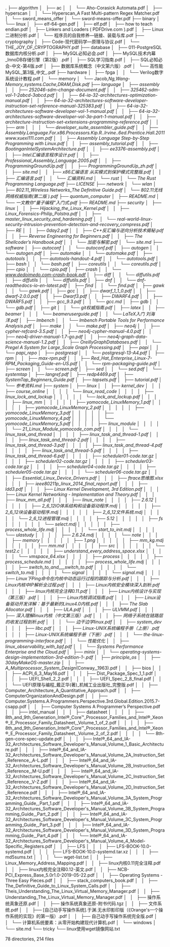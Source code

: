 .
├── algorithm
│   ├── ac
│   │   └── Aho-Corasick Automata.pdf
│   ├── hyperscan
│   │   └── Hyperscan_A Fast Multi-pattern Regex Matcher.pdf
│   └── sword_means_offer
│       └── sword-means-offer.pdf
├── binary
│   └── linux
│       ├── elf-64-gen.pdf
│       ├── elf.pdf
│       ├── how to teach endian.pdf
│       ├── Linkers and Loaders ( PDFDrive.com ).pdf
│       ├── Linux二进制分析.pdf
│       └── 程序员的自我修养—链接、装载与库.pdf
├── cryptography
│   ├── Code-现代密码学—原理与协议.pdf
│   └── THE_JOY_OF_CRYPTOGRAPHY.pdf
├── database
│   ├── 011-PostgreSQL数据库内核分析.pdf
│   ├── MySQL必知必会.pdf
│   ├── MySQL技术内幕_InnoDB存储引擎（第2版）.pdf
│   ├── SQL学习指南.pdf
│   ├── SQL必知必会-中文-第4版.pdf
│   ├── 数据库系统概念（中文第六版）.pdf
│   └── 高性能MySQL_第3版_中文_.pdf
├── hardware
│   ├── fpga
│   │   └── Verilog数字系统设计教程.pdf
│   └── memory
│       └── Jacob,_Ng,_Wang_-_Memory_systems._Cache,_DRAM,_Disk.pdf
├── language
│   ├── assembly
│   │   ├── 252046-sdm-change-document.pdf
│   │   ├── 325462-sdm-vol-1-2abcd-3abcd.pdf
│   │   ├── 64-ia-32-architectures-optimization-manual.pdf
│   │   ├── 64-ia-32-architectures-software-developer-instruction-set-reference-manual-325383.pdf
│   │   ├── 64-ia-32-architectures-software-developer-vol-1-manual.pdf
│   │   ├── 64-ia-32-architectures-software-developer-vol-3a-part-1-manual.pdf
│   │   ├── architecture-instruction-set-extensions-programming-reference.pdf
│   │   ├── arm
│   │   │   └── developer_suite_assembler_guide.pdf
│   │   ├── Assembly.Language.For_.x86.Processors.Kip_.R..Irvine..6ed.Prentice.Hall_.2011www.xuexi111.com_.pdf
│   │   ├── Assembly Language Step-by-Step Programming with Linux.pdf
│   │   ├── assembly_tutorial.pdf
│   │   ├── BootinganIntelSystemArchitecture.pdf
│   │   ├── ee3376-assembly.pdf
│   │   ├── Intel汇编语言程序设计.pdf
│   │   ├── Professional_Assembly_Language.2005.pdf
│   │   ├── ProgrammingGroundUp.pdf
│   │   ├── ProgrammingGroundUp_zh.pdf
│   │   ├── site.md
│   │   ├── x86汇编语言  从实模式到保护模式完整版.pdf
│   │   ├── 汇编语言.pdf
│   │   └── 汇编资料.md
│   └── rust
│       └── The Rust Programming Language.pdf
├── LICENSE
├── network
│   └── wlan
│       ├── 802.11_Wireless Networks_The Definitive Guide.pdf
│       └── 802.11无线网络权威指南(第二版 ).pdf
├── quantum_computer
│   ├── README.md
│   └── 一文教你“量子编程”入门式.pdf
├── README.md
├── security
│   ├── linux
│   │   ├── Hijacking_the_Linux_Kernel.pdf
│   │   ├── Linux_Forensics_-_Philip_Polstra.pdf
│   │   ├── master_linux_security_and_hardening.pdf
│   │   └── real-world-linux-security-intrusion-prevention-detection-and-recovery_compress.pdf
│   ├── RE
│   │   ├── 0day2.pdf
│   │   ├── C++反汇编与逆向分析技术揭秘.pdf
│   │   ├── Reverse Engineering for Beginners.pdf
│   │   ├── The Shellcoder’s Handbook.pdf
│   │   └── 加密与解密.pdf
│   └── site.md
├── software
│   ├── autoconf
│   │   └── autoconf.pdf
│   ├── autogen
│   │   └── autogen.pdf
│   ├── automake
│   │   └── automake.pdf
│   ├── autotools
│   │   ├── autotools-handout-4.pdf
│   │   └── autotools.pdf
│   ├── bash
│   │   └── bash.pdf
│   ├── coreutils
│   │   └── coreutils.pdf
│   ├── cpio
│   │   └── cpio.pdf
│   ├── crash
│   │   └── www.dedoimedo.com-crash-book.pdf
│   ├── diff
│   │   └── diffutils.pdf
│   ├── diffutils
│   │   └── diffutils.pdf
│   ├── dnf
│   │   └── dnf-readthedocs-io-en-latest.pdf
│   ├── find
│   │   └── find.pdf
│   ├── gawk
│   │   └── gawk.pdf
│   ├── gcc
│   │   ├── dwarf_1_1_0.pdf
│   │   ├── dwarf-2.0.0.pdf
│   │   ├── Dwarf3.pdf
│   │   ├── DWARF4.pdf
│   │   ├── DWARF5.pdf
│   │   ├── gcc_9.3.pdf
│   │   └── gcc.md
│   ├── gdb
│   │   └── gdb.pdf
│   ├── git
│   │   └── git权威指南.pdf
│   ├── latex
│   │   ├── beamer
│   │   │   └── beameruserguide.pdf
│   │   └── LaTeX入门 刘海洋.pdf
│   ├── lmbench
│   │   └── lmbench Portable Tools for Performance Analysis.pdf
│   ├── make
│   │   └── make.pdf
│   ├── neo4j
│   │   ├── cypher-refcard-3.5.pdf
│   │   ├── neo4j-cypher-manual-4.0.pdf
│   │   ├── neo4j-driver-manual-1.7-go.pdf
│   │   ├── neo4j-graph-data-science-manual-1.2.pdf
│   │   ├── OreillyGraphDatabases.pdf
│   │   └── Pregel A System for Large_Scale Graph Processing.pdf
│   ├── papi
│   │   └── papi_repo
│   ├── postgresql
│   │   └── postgresql-13-A4.pdf
│   ├── rpm
│   │   ├── max-rpm.pdf
│   │   ├── Red_Hat_Enterprise_Linux-7-RPM_Packaging_Guide-en-US.pdf
│   │   └── rpm-packaging-guide.pdf
│   ├── screen
│   │   └── screen.pdf
│   ├── sed
│   │   └── sed.pdf
│   └── systemtap
│       ├── langref.pdf
│       ├── redp4469.pdf
│       ├── SystemTap_Beginners_Guide.pdf
│       ├── tapsets.pdf
│       ├── tutorial.pdf
│       └── 参考资料.md
├── system
│   ├── linux
│   │   ├── kernel_dev
│   │   │   ├── course_online
│   │   │   │   └── linux_read_code
│   │   │   │       ├── linux_lock_and_lockup
│   │   │   │       │   └── lock_and_lockup.pdf
│   │   │   │       ├── linux_mm
│   │   │   │       │   ├── yomocode_LinuxMemory_1.pdf
│   │   │   │       │   ├── yomocode_LinuxMemory_2.pdf
│   │   │   │       │   ├── yomocode_LinuxMemory_3.pdf
│   │   │   │       │   ├── yomocode_LinuxMemory_4.pdf
│   │   │   │       │   └── yomocode_LinuxMemory_5.pdf
│   │   │   │       ├── linux_module
│   │   │   │       │   └── 21_Linux_Module_yomocode_com.pdf
│   │   │   │       └── linux_task_and_thread
│   │   │   │           ├── linux_task_and_thread-1.pdf
│   │   │   │           ├── linux_task_and_thread-2.pdf
│   │   │   │           ├── linux_task_and_thread-3.pdf
│   │   │   │           ├── linux_task_and_thread-4.pdf
│   │   │   │           ├── linux_task_and_thread-5.pdf
│   │   │   │           ├── linux_task_and_thread-6.pdf
│   │   │   │           ├── scheduler01-code.tar.gz
│   │   │   │           ├── scheduler02-code.tar.gz
│   │   │   │           ├── scheduler03-code.tar.gz
│   │   │   │           ├── scheduler04-code.tar.gz
│   │   │   │           ├── scheduler05-code.tar.gz
│   │   │   │           └── scheduler06-code.tar.gz
│   │   │   ├── Essential_Linux_Device_Drivers.pdf
│   │   │   ├── ftrace思维图.xlsx
│   │   │   ├── ieee80211p_linux_2014_final_report.pdf
│   │   │   ├── ldd3.pdf
│   │   │   ├── Linux Kernel Development, 3rd Edition.pdf
│   │   │   ├── Linux Kernel Networking - Implementation and Theory.pdf
│   │   │   ├── linux_mm_all.pdf
│   │   │   ├── linux_note
│   │   │   │   ├── 2.6.12
│   │   │   │   │   ├── 2_6_12IO体系结构和设备驱动程序.mdj
│   │   │   │   │   ├── 2_6_12块设备驱动程序.mdj
│   │   │   │   │   ├── 2_6_12文件系统.mdj
│   │   │   │   │   └── 2_6_12进程管理.mdj
│   │   │   │   ├── 5.12
│   │   │   │   │   ├── fs
│   │   │   │   │   │   └── select.mdj
│   │   │   │   │   ├── process_whole_life.mdj
│   │   │   │   │   └── start_to_init.mdj
│   │   │   │   └── ulastudy
│   │   │   │       ├── 2.6.24.mdj
│   │   │   │       └── note
│   │   │   │           ├── memory
│   │   │   │           │   ├── 1.png
│   │   │   │           │   ├── mm_kg.mdj
│   │   │   │           │   ├── mm.md
│   │   │   │           │   ├── src
│   │   │   │           │   │   └── test2.c
│   │   │   │           │   ├── understand_every_address_space.xlsx
│   │   │   │           │   └── vmspace_64.xlsx
│   │   │   │           ├── process
│   │   │   │           │   ├── process_schedule.md
│   │   │   │           │   ├── process_whole_life.mdj
│   │   │   │           │   ├── switch_to_and___switch_to.pdf
│   │   │   │           │   └── switch_to.mdj
│   │   │   │           └── signal
│   │   │   │               └── signal.mdj
│   │   │   ├── Linux下Ping命令在内核中动态运行过程的跟踪与分析.pdf
│   │   │   ├── Linux内核中IP解析全过程.pdf
│   │   │   ├── Linux内核安全模块深入剖析.pdf
│   │   │   ├── linux内核完全注释0.11.pdf
│   │   │   ├── Linux内核设计与实现（第三版）.pdf
│   │   │   ├── Linux内核调试指南.pdf
│   │   │   ├── Linux设备驱动开发详解：基于最新的Linux4.0内核.pdf
│   │   │   ├── The Slab Allocator.pdf
│   │   │   ├── ULA.pdf
│   │   │   ├── ULVMM.pdf
│   │   │   ├── 深入理解linux内核（中文第三版）.pdf
│   │   │   ├── 网络子系统在链路层的收发过程剖析.pdf
│   │   │   └── 边干边学linux.pdf
│   │   ├── system_dev
│   │   │   ├── libc.pdf
│   │   │   ├── Linux-UNIX系统编程手册（上册）.pdf
│   │   │   ├── Linux-UNIX系统编程手册（下册）.pdf
│   │   │   └── the-linux-programming-interface.pdf
│   │   └── 性能优化
│   │       ├── linux_observability_with_bpf.pdf
│   │       └── Systems Performance Enterprise and the Cloud.pdf
│   ├── minix
│   │   └── operating-systems-design-implementation-3rd-edition-1-.pdf
│   ├── principle_os
│   │   ├── 30dayMakeOS-master.zip
│   │   ├── A_Multiprocessor_System_Design_(Conway,_1963).pdf
│   │   ├── bios
│   │   │   ├── ACPI_6_3_May16.pdf
│   │   │   ├── Dist_Package_Spec_1_1.pdf
│   │   │   ├── UEFI_Shell_2_2.pdf
│   │   │   ├── UEFI_Spec_2_8_final.pdf
│   │   │   └── UEFI原理与编程_戴正华(著)_机械工业出版社_完整版.pdf
│   │   ├── Computer_Architecture_A_Quantitative_Approach.pdf
│   │   ├── ComputerOrganizationAndDesign.pdf
│   │   ├── Computer.Systems.A.Programmers.Perspective.3rd.Global.Edition.2015.7-csapp.pdf
│   │   ├── Computer Systems A Programmer’s Perspective.pdf
│   │   ├── intel_manual
│   │   │   ├── datasheet
│   │   │   │   ├── 8th_and_9th_Generation_Intel®_Core™_Processor_Families_and_Intel®_Xeon®_E_Processor_Family_Datasheet,_Volume_1_of_2.pdf
│   │   │   │   ├── 8th_and_9th_Generation_Intel®_Core™_Processor_Families_and_Intel®_Xeon®_E_Processor_Family_Datasheet,_Volume_2_of_2.pdf
│   │   │   │   └── 8th-gen-core-spec-update.pdf
│   │   │   ├── Intel®_64_and_IA-32_Architectures_Software_Developer's_Manual_Volume_1_Basic_Architecture.pdf
│   │   │   ├── Intel®_64_and_IA-32_Architectures_Software_Developer's_Manual_Volume_2A_Instruction_Set_Reference,_A-L.pdf
│   │   │   ├── Intel®_64_and_IA-32_Architectures_Software_Developer's_Manual_Volume_2B_Instruction_Set_Reference,_M-U.pdf
│   │   │   ├── Intel®_64_and_IA-32_Architectures_Software_Developer's_Manual_Volume_2C_Instruction_Set_Reference,_V-Z.pdf
│   │   │   ├── Intel®_64_and_IA-32_Architectures_Software_Developer's_Manual_Volume_2D_Instruction_Set_Reference.pdf
│   │   │   ├── Intel®_64_and_IA-32_Architectures_Software_Developer's_Manual_Volume_3A_System_Programming_Guide,_Part_1.pdf
│   │   │   ├── Intel®_64_and_IA-32_Architectures_Software_Developer's_Manual_Volume_3B_System_Programming_Guide,_Part_2.pdf
│   │   │   ├── Intel®_64_and_IA-32_Architectures_Software_Developer's_Manual_Volume_3C_System_Programming_Guide,_Part_3.pdf
│   │   │   ├── Intel®_64_and_IA-32_Architectures_Software_Developer's_Manual_Volume_3D_System_Programming_Guide,_Part_4.pdf
│   │   │   └── Intel®_64_and_IA-32_Architectures_Software_Developer's_Manual_Volume_4_Model-Specific_Registers.pdf
│   │   ├── LFS
│   │   │   ├── LFS-BOOK-10.0-systemd.pdf
│   │   │   ├── LFS-BOOK-10.0-systemd.tar.xz
│   │   │   ├── md5sums.txt
│   │   │   └── wget-list.txt
│   │   ├── Linux_Memory_Address_Mapping.pdf
│   │   ├── linux内核0.11完全注释.pdf
│   │   ├── linux内核完全注释0.12-英文.pdf
│   │   ├── NCB-PCI_Express_Base_5.0r1.0-2019-05-22.pdf
│   │   ├── Operating Systems - Three Easy Pieces.pdf
│   │   ├── stack_computers_book.pdf
│   │   ├── The_Definitive_Guide_to_Linux_System_Calls.pdf
│   │   ├── Theis_Understanding_The_Linux_Virtual_Memory_Manager.pdf
│   │   ├── Understanding_The_Linux_Virtual_Memory_Manager.pdf
│   │   ├── 操作系统真象还原.pdf
│   │   ├── 操作系统真象还原-附书代码.tgz
│   │   ├── 文件系统.pdf
│   │   ├── [自己动手写操作系统].于渊.无水印影印版（《Orange's一个操作系统的实现》的第一版）.pdf
│   │   ├── 自己动手写操作系统完全版.pdf
│   │   └── 计算机系统要素：从零开始构建现代计算机.pdf
│   └── windows
│       └── site.md
└── tricky
    └── linux使用wget镜像网站.txt

78 directories, 214 files
